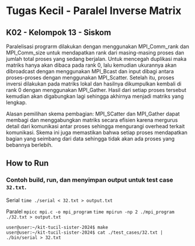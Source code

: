 # Tugas Kecil - Paralel Inverse Matrix
## K02 - Kelompok 13 - Siskom

Paralelisasi prograrm dilakukan dengan menggunakan MPI_Comm_rank dan MPI_Comm_size untuk mendapatkan rank dari masing-masing proses dan jumlah total proses yang sedang berjalan. Untuk mencegah duplikasi maka matriks hanya akan dibaca pada rank 0, lalu kemudian ukurannya akan dibroadcast dengan menggunakan MPI_Bcast dan input dibagi antara proses-proses dengan menggunakan MPI_Scatter. Setelah itu, proses inversi dilakukan pada matriks lokal dan hasilnya dikumpulkan kembali di rank 0 dengan menggunakan MPI_Gather. Hasil dari setiap proses tersebut kemudian akan digabungkan lagi sehingga akhirnya menjadi matriks yang lengkap.

Alasan pemilihan skema pembagian:
MPI_SCatter dan MPI_Gather dapat membagi dan menggabungkan matriks secara efisien karena mergurus detail dari komunikasi antar proses sehingga mengurangi overhead terkait komunikasi. Skema ini juga memastikan bahwa setiap proses mendapatkan bagian yang seimbang dari data sehingga tidak akan ada proses yang bebannya berlebih.


## How to Run
### Contoh build, run, dan menyimpan output untuk test case `32.txt`.
Serial
`time ./serial < 32.txt > output.txt`

Paralel
`mpicc mpi.c -o mpi_program`
`time mpirun -np 2 ./mpi_program ./32.txt > output.txt`

```console
user@user:~/kit-tucil-sister-2024$ make
user@user:~/kit-tucil-sister-2024$ cat ./test_cases/32.txt | ./bin/serial > 32.txt
```
